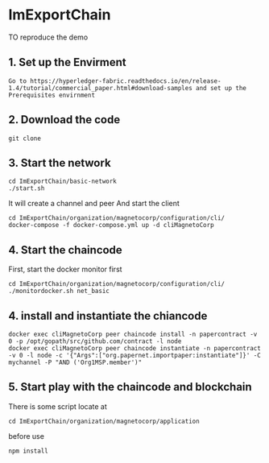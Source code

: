 # ImExportChain
TO reproduce the demo
## 1. Set up the Envirment
    Go to https://hyperledger-fabric.readthedocs.io/en/release-1.4/tutorial/commercial_paper.html#download-samples and set up the Prerequisites envirnment

## 2. Download the code
    git clone

## 3. Start the network
    cd ImExportChain/basic-network
    ./start.sh

It will create a channel and peer And start the client

    cd ImExportChain/organization/magnetocorp/configuration/cli/
    docker-compose -f docker-compose.yml up -d cliMagnetoCorp

## 4. Start the chaincode
First, start the docker monitor first 
    
    cd ImExportChain/organization/magnetocorp/configuration/cli/
    ./monitordocker.sh net_basic
## 4. install and instantiate the chiancode
    docker exec cliMagnetoCorp peer chaincode install -n papercontract -v 0 -p /opt/gopath/src/github.com/contract -l node
    docker exec cliMagnetoCorp peer chaincode instantiate -n papercontract -v 0 -l node -c '{"Args":["org.papernet.importpaper:instantiate"]}' -C mychannel -P "AND ('Org1MSP.member')"
    
    
## 5. Start play with the chaincode and blockchain
There is some script locate at 
    
    cd ImExportChain/organization/magnetocorp/application
before use

    npm install
  

